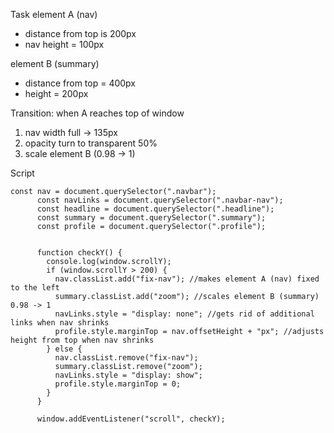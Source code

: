Task
element A (nav)
- distance from top is 200px
- nav height = 100px

element B (summary)
- distance from top = 400px
- height = 200px

Transition:
when A reaches top of window
1. nav width full -> 135px
2. opacity turn to transparent 50%
3. scale element B (0.98 -> 1)

Script
```
const nav = document.querySelector(".navbar");
      const navLinks = document.querySelector(".navbar-nav");
      const headline = document.querySelector(".headline");
      const summary = document.querySelector(".summary");
      const profile = document.querySelector(".profile");


      function checkY() {
        console.log(window.scrollY);
        if (window.scrollY > 200) {
          nav.classList.add("fix-nav"); //makes element A (nav) fixed to the left
          summary.classList.add("zoom"); //scales element B (summary) 0.98 -> 1
          navLinks.style = "display: none"; //gets rid of additional links when nav shrinks
          profile.style.marginTop = nav.offsetHeight + "px"; //adjusts height from top when nav shrinks
        } else {
          nav.classList.remove("fix-nav");
          summary.classList.remove("zoom");
          navLinks.style = "display: show";
          profile.style.marginTop = 0;
        }
      }

      window.addEventListener("scroll", checkY);
```